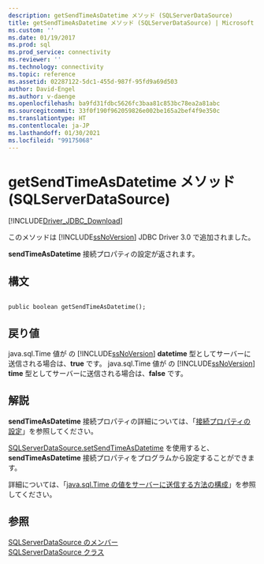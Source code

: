 ```yaml
---
description: getSendTimeAsDatetime メソッド (SQLServerDataSource)
title: getSendTimeAsDatetime メソッド (SQLServerDataSource) | Microsoft Docs
ms.custom: ''
ms.date: 01/19/2017
ms.prod: sql
ms.prod_service: connectivity
ms.reviewer: ''
ms.technology: connectivity
ms.topic: reference
ms.assetid: 02287122-5dc1-455d-987f-95fd9a69d503
author: David-Engel
ms.author: v-daenge
ms.openlocfilehash: ba9fd31fdbc5626fc3baa81c853bc78ea2a81abc
ms.sourcegitcommit: 33f0f190f962059826e002be165a2bef4f9e350c
ms.translationtype: HT
ms.contentlocale: ja-JP
ms.lasthandoff: 01/30/2021
ms.locfileid: "99175068"
---
```

# <a name="getsendtimeasdatetime-method-sqlserverdatasource"></a>getSendTimeAsDatetime メソッド (SQLServerDataSource)
[!INCLUDE[Driver_JDBC_Download](../../../includes/driver_jdbc_download.md)]

  このメソッドは [!INCLUDE[ssNoVersion](../../../includes/ssnoversion-md.md)] JDBC Driver 3.0 で追加されました。  
  
 **sendTimeAsDatetime** 接続プロパティの設定が返されます。  
  
## <a name="syntax"></a>構文  
  
```  
  
public boolean getSendTimeAsDatetime();  
```  
  
## <a name="return-value"></a>戻り値  
 java.sql.Time 値が  の [!INCLUDE[ssNoVersion](../../../includes/ssnoversion-md.md)] **datetime** 型としてサーバーに送信される場合は、**true** です。 java.sql.Time 値が  の [!INCLUDE[ssNoVersion](../../../includes/ssnoversion-md.md)] **time** 型としてサーバーに送信される場合は、**false** です。  
  
## <a name="remarks"></a>解説  
 **sendTimeAsDatetime** 接続プロパティの詳細については、「[接続プロパティの設定](../../../connect/jdbc/setting-the-connection-properties.md)」を参照してください。  
  
 [SQLServerDataSource.setSendTimeAsDatetime](../../../connect/jdbc/reference/setsendtimeasdatetime-method-sqlserverdatasource.md) を使用すると、**sendTimeAsDatetime** 接続プロパティをプログラムから設定することができます。  
  
 詳細については、「[java.sql.Time の値をサーバーに送信する方法の構成](../../../connect/jdbc/configuring-how-java-sql-time-values-are-sent-to-the-server.md)」を参照してください。  
  
## <a name="see-also"></a>参照  
 [SQLServerDataSource のメンバー](../../../connect/jdbc/reference/sqlserverdatasource-members.md)   
 [SQLServerDataSource クラス](../../../connect/jdbc/reference/sqlserverdatasource-class.md)  
  
  
